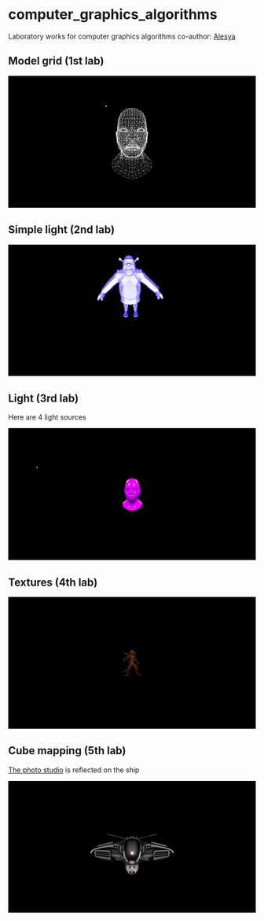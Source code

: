 # computer_graphics_algorithms
Laboratory works for computer graphics algorithms
co-author: [Alesya](https://github.com/dealeska)

## Model grid (1st lab)
![model grid](https://github.com/crushnik0546/computer_graphics_algorithms/blob/main/results/model_grid.gif)

## Simple light (2nd lab)
![simple light](https://github.com/crushnik0546/computer_graphics_algorithms/blob/main/results/simple_light.gif)

## Light (3rd lab)
Here are 4 light sources

![light](https://github.com/crushnik0546/computer_graphics_algorithms/blob/main/results/light.gif)

## Textures (4th lab)
![texture](https://github.com/crushnik0546/computer_graphics_algorithms/blob/main/results/texture.gif)

## Cube mapping (5th lab)
[The photo studio](https://github.com/crushnik0546/computer_graphics_algorithms/tree/main/cube_map/better_studio) is reflected on the ship

![cube textures](https://github.com/crushnik0546/computer_graphics_algorithms/blob/main/results/cube_textures.gif)
